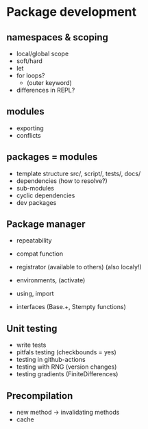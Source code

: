 # Package development

## namespaces & scoping
- local/global scope
- soft/hard
- let 
- for loops?
  - (outer keyword)
- differences in REPL?

## modules
- exporting
- conflicts

## packages = modules
- template structure src/, script/, tests/, docs/
- dependencies (how to resolve?)
- sub-modules
- cyclic dependencies
- dev packages

## Package manager
- repeatability
- compat function
- registrator (available to others) (also localy!)
- environments, (activate)

- using, import
- interfaces (Base.+, Stempty functions)

## Unit testing
- write tests
- pitfals testing (checkbounds = yes)
- testing in github-actions
- testing with RNG (version changes)
- testing gradients (FiniteDifferences)

## Precompilation
- new method -> invalidating methods
- cache